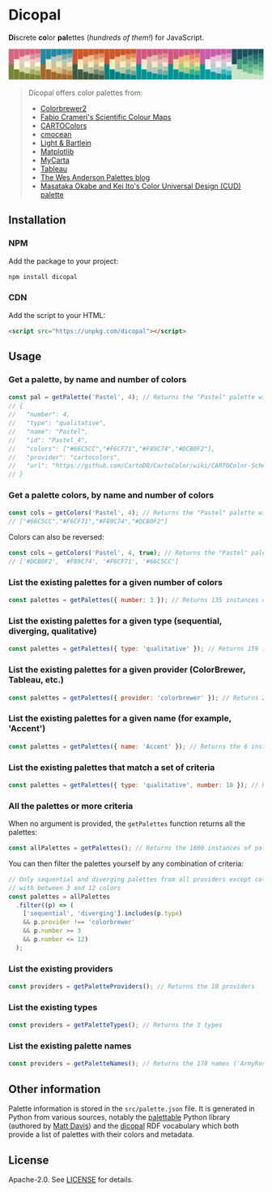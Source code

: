 # Dicopal

**Di**screte **co**lor **pal**ettes (*hundreds of them!*) for JavaScript.

![palettes](./palettes.png)


> Dicopal offers color palettes from:
> - [Colorbrewer2](https://colorbrewer2.org/)
> - [Fabio Crameri's Scientific Colour Maps](https://www.fabiocrameri.ch/colourmaps/)
> - [CARTOColors](https://carto.com/carto-colors/)
> - [cmocean](https://matplotlib.org/cmocean/)
> - [Light & Bartlein](https://agupubs.onlinelibrary.wiley.com/doi/abs/10.1029/2004EO400002)
> - [Matplotlib](https://bids.github.io/colormap/)
> - [MyCarta](https://mycartablog.com/color-palettes/)
> - [Tableau](https://help.tableau.com/current/pro/desktop/en-us/formatting_create_custom_colors.htm#hex-values-for-discontinued-color-palettes)
> - [The Wes Anderson Palettes blog](https://wesandersonpalettes.tumblr.com/)
> - [Masataka Okabe and Kei Ito's Color Universal Design (CUD) palette](https://jfly.uni-koeln.de/color/)

## Installation

### NPM

Add the package to your project:

```bash
npm install dicopal
```

### CDN

Add the script to your HTML:

```html
<script src="https://unpkg.com/dicopal"></script>
```

## Usage

### Get a palette, by name and number of colors

```javascript
const pal = getPalette('Pastel', 4); // Returns the "Pastel" palette with 4 colors
// {
//   "number": 4,
//   "type": "qualitative",
//   "name": "Pastel",
//   "id": "Pastel_4",
//   "colors": ["#66C5CC","#F6CF71","#F89C74","#DCB0F2"],
//   "provider": "cartocolors",
//   "url": "https://github.com/CartoDB/CartoColor/wiki/CARTOColor-Scheme-Names"
// }
```

### Get a palette colors, by name and number of colors

```javascript
const cols = getColors('Pastel', 4); // Returns the "Pastel" palette with 4 colors
// ["#66C5CC","#F6CF71","#F89C74","#DCB0F2"]
```

Colors can also be reversed:

```javascript
const cols = getColors('Pastel', 4, true); // Returns the "Pastel" palette with 4 colors, reversed
// ['#DCB0F2', '#F89C74', '#F6CF71', '#66C5CC']
```

### List the existing palettes for a given number of colors

```javascript
const palettes = getPalettes({ number: 3 }); // Returns 135 instances of palette
```

### List the existing palettes for a given type (sequential, diverging, qualitative)

```javascript
const palettes = getPalettes({ type: 'qualitative' }); // Returns 159 instances of qualitative palettes
```

### List the existing palettes for a given provider (ColorBrewer, Tableau, etc.)

```javascript
const palettes = getPalettes({ provider: 'colorbrewer' }); // Returns 265 instances of colorbrewer palettes
```

### List the existing palettes for a given name (for example, 'Accent')

```javascript
const palettes = getPalettes({ name: 'Accent' }); // Returns the 6 instances of the "Accent" palette
```

### List the existing palettes that match a set of criteria

```javascript
const palettes = getPalettes({ type: 'qualitative', number: 10 }); // Returns the 12 instances of the palettes that are qualitative and have 10 colors
```

### All the palettes or more criteria

When no argument is provided, the `getPalettes` function returns all the palettes:

```javascript
const allPalettes = getPalettes(); // Returns the 1600 instances of palettes
```

You can then filter the palettes yourself by any combination of criteria:

```javascript
// Only sequential and diverging palettes from all providers except colorbrewer
// with between 3 and 12 colors
const palettes = allPalettes
  .filter((p) => (
    ['sequential', 'diverging'].includes(p.type)
    && p.provider !== 'colorbrewer'
    && p.number >= 3
    && p.number <= 12)
  );
```

### List the existing providers

```javascript
const providers = getPaletteProviders(); // Returns the 10 providers
```

### List the existing types

```javascript
const providers = getPaletteTypes(); // Returns the 3 types
```

### List the existing palette names

```javascript
const providers = getPaletteNames(); // Returns the 178 names ('ArmyRose', 'BrBg', 'Accent', etc.)
```

## Other information

Palette information is stored in the `src/palette.json` file.
It is generated in Python from various sources,
notably the [palettable](https://github.com/jiffyclub/palettable)
Python library (authored by [Matt Davis](https://github.com/jiffyclub))
and the [dicopal](https://lig-tdcge.imag.fr/steamer/dicopal/index.html) RDF vocabulary which
both provide a list of palettes with their colors and metadata.

## License

Apache-2.0. See [LICENSE](./LICENSE) for details.